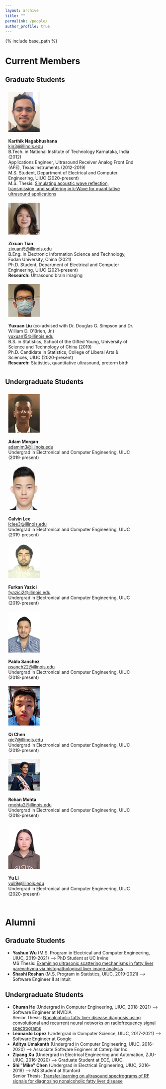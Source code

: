```yaml
---
layout: archive
title: ""
permalink: /people/
author_profile: true
---
```


{% include base_path %}

Current Members
======

## Graduate Students
<style>
.container {
  display: table;  #The container is needed to keep the column width consistent among rows.  
}

.row {
  width: 100%;
  height: 100%;
  display:table-row;
}
  
.column {
  float: left;
  padding: 10px;
}

.left {
  width: 20%;
  display: table-cell;
  vertical-align: middle;
}

.right {
  width: 80%;
  display: table-cell;
  vertical-align: middle;
}
  
@media screen and (max-width: 600px) {
  .column {
    width: 100%;
  }
  .left {
    width: 150px;
  }
}  
</style>

<div container>
<div class="row">
  <div class="column left">
    <div class="member__avatar">
      <img src="/images/img/students/Karthik Nagabhushana.jpg" align="left" class="member__avatar" alt="Karthik Nagabhushana">
    </div>
  </div>
  <div class="column right">  
    <div class="member profile">
      <strong>Karthik Nagabhushana</strong><br/>
      <a href="mailto:kjn3@illinois.edu">kjn3@illinois.edu</a><br>
      B.Tech. in National Institute of Technology Karnataka, India (2012)<br>
      Applications Engineer, Ultrasound Receiver Analog Front End (AFE), Texas Instruments (2012-2019)<br>
      M.S. Student, Department of Electrical and Computer Engineering, UIUC (2020-present)<br>
      M.S. Thesis: <a href = "pdf link">Simulating acoustic wave reflection, transmission, and scattering in k-Wave for quantitative ultrasound applications </a>  <br/>
    </div>
  </div>
</div>

<div class="row">
  <div class="column left">
    <div class="member__avatar">
      <img src="/images/img/students/Zixuan Tian.jpg" align="left" class="member__avatar" alt="Zixuan Tian"> 
    </div>
  </div>
  <div class="column right">
    <div class="member profile">
      <strong>Zixuan Tian</strong><br>
      <a href="mailto:zixuant5@illinois.edu">zixuant5@illinois.edu</a><br>
      B.Eng. in Electronic Information Science and Technology, Fudan University, China (2021)<br>
      Ph.D. Student, Department of Electrical and Computer Engineering, UIUC (2021-present)<br>
      <strong>Research:</strong> Ultrasound brain imaging<br>
    </div>
  </div>
</div>
    
<div class="row">
  <div class="column left">
    <div class="member__avatar">
      <img src="/images/img/students/Yuxuan Liu.jpg" align="left" class="member__avatar" alt="Yuxuan Liu"> 
    </div>
  </div>
  <div class="column right">
    <div class="member profile">
      <strong>Yuxuan Liu</strong> (co-advised with Dr. Douglas G. Simpson and Dr. William D. O'Brien, Jr.)<br>
      <a href="mailto:yuxuan15@illinois.edu">yuxuan15@illinois.edu</a><br>
      B.S. in Statistics, School of the Gifted Young, University of Science and Technology of China (2019)<br>
      Ph.D. Candidate in Statistics, College of Liberal Arts & Sciences, UIUC (2020-present)<br>
      <strong>Research:</strong> Statistics, quantitative ultrasound, preterm birth<br>
    </div>
  </div>
</div>
</div>

## Undergraduate Students
<div container>
<div class="row">
  <div class="column left">
    <div class="member__avatar">
      <img src="/images/img/students/Adam Morgan.jpg" align="left" class="member__avatar" alt="Adam Morgan"> 
    </div>
  </div>
  <div class="column right">
    <div class="member profile">
      <strong>Adam Morgan</strong><br>
      <a href="mailto:adamjm3@illinois.edu">adamjm3@illinois.edu</a><br>
      Undergrad in Electronical and Computer Engineering, UIUC (2019-present)       &nbsp;&nbsp;&nbsp;&nbsp;&nbsp;&nbsp;&nbsp;&nbsp;&nbsp;&nbsp;&nbsp;&nbsp;&nbsp;&nbsp;&nbsp;&nbsp;&nbsp;&nbsp;
      &nbsp;&nbsp;&nbsp;&nbsp;&nbsp;&nbsp;&nbsp;&nbsp;&nbsp;&nbsp;&nbsp;&nbsp;&nbsp;&nbsp;&nbsp;&nbsp;&nbsp;&nbsp;
      &nbsp;&nbsp;&nbsp;&nbsp;&nbsp;&nbsp;&nbsp;&nbsp;&nbsp;&nbsp;&nbsp;&nbsp;&nbsp;&nbsp;&nbsp;&nbsp;&nbsp;&nbsp;  <br>
    </div>
  </div>
</div>

<div class="row">
  <div class="column left">
    <div class="member__avatar">
      <img src="/images/img/students/Calvin Lee.jpg" align="left" class="member__avatar" alt="Calvin Lee"> 
    </div>
  </div>
  <div class="column right">
    <div class="member profile">
      <strong>Calvin Lee</strong><br>
      <a href="mailto:lclee3@illinois.edu">lclee3@illinois.edu</a><br>
      Undergrad in Electronical and Computer Engineering, UIUC (2019-present)   <br>
    </div>
  </div>
</div>

<div class="row">
  <div class="column left">
    <div class="member__avatar">
      <img src="/images/img/students/Furkan Yazici.jpg" align="left" class="member__avatar" alt="Furkan Yazici"> 
    </div>
  </div>
  <div class="column right">
    <div class="member profile">
      <strong>Furkan Yazici</strong><br>
      <a href="mailto:fyazici2@illinois.edu">fyazici2@illinois.edu</a><br>
      Undergrad in Electronical and Computer Engineering, UIUC (2019-present)       <br>
    </div>
  </div>
</div>
  
<div class="row">
  <div class="column left">
    <div class="member__avatar">
      <img src="/images/img/students/Pablo Sanchez.jpg" align="left" class="member__avatar" alt="Pablo Sanchez"> 
    </div>
  </div>
  <div class="column right">
    <div class="member profile">
      <strong>Pablo Sanchez</strong><br>
      <a href="mailto:psanch22@illinois.edu">psanch22@illinois.edu</a><br>
      Undergrad in Electronical and Computer Engineering, UIUC (2018-present)<br>
    </div>
  </div>
</div>

<div class="row">
  <div class="column left">
    <div class="member__avatar">
      <img src="/images/img/students/Qi Chen.jpg" align="left" class="member__avatar" alt="Qi Chen"> 
    </div>
  </div>
  <div class="column right">
    <div class="member profile">
      <strong>Qi Chen</strong><br>
      <a href="mailto:qic7@illinois.edu">qic7@illinois.edu</a><br>
      Undergrad in Electronical and Computer Engineering, UIUC (2019-present)   <br>
    </div>
  </div>
</div>

<div class="row">
  <div class="column left">
    <div class="member__avatar">
      <img src="/images/img/students/Rohan Mohta.jpg" align="left" class="member__avatar" alt="Rohan Mohta"> 
    </div>
  </div>
  <div class="column right">
    <div class="member profile">
      <strong>Rohan Mohta</strong><br>
      <a href="mailto:rmohta2@illinois.edu">rmohta2@illinois.edu</a><br>
      Undergrad in Electronical and Computer Engineering, UIUC (2018-present)       <br>
    </div>
  </div>
</div>

<div class="row">
  <div class="column left">
    <div class="member__avatar">
      <img src="/images/img/students/Yu Li.jpg" align="left" class="member__avatar" alt="Yu Li"> 
    </div>
  </div>
  <div class="column right">
    <div class="member profile">
      <strong>Yu Li</strong><br>
      <a href="mailto:yuli9@illinois.edu">yuli9@illinois.edu</a><br>
      Undergrad in Electronical and Computer Engineering, UIUC (2020-present)       <br>
    </div>
  </div>
</div>
</div>
<br>

Alumni
======
## Graduate Students
- **Yashuo Wu** (M.S. Program in Electrical and Computer Engineering, UIUC, 2019-2021) --> PhD Student at UC Irvine  <br>
  MS Thesis: <a href = "/pdfs/Wu_MS_Thesis_2021.pdf">Examining ultrasonic scattering mechanisms in fatty liver parenchyma via histopathological liver image analysis  </a>  
- **Shashi Roshan** (M.S. Program in Statistics, UIUC, 2019-2021) --> Software Engineer II at Intuit

## Undergraduate Students
- **Churan He** (Undergrad in Computer Engineering, UIUC, 2018-2021) --> Software Engineer at NVIDIA  <br>
  Senior Thesis: <a href = "pdf link">Nonalcoholic fatty liver disease diagnosis using convolutional and recurrent neural networks on radiofrequency signal spectrograms </a>  
- **Leonardo Lopez** (Undergrad in Computer Science, UIUC, 2017-2021) --> Software Engineer at Google <br>
- **Aditya Umakanth** (Undergrad in Computer Engineering, UIUC, 2016-2020) --> Associate Software Engineer at Caterpillar Inc. <br>
- **Ziyang Xu** (Undergrad in Electrical Engineering and Automation, ZJU-UIUC, 2016-2020) --> Graduate Student at ECE, UIUC. <br>
- **Shi "Mike" Chen** (Undergrad in Electrical Engineering, UIUC, 2016-2019) --> MS Student at Stanford  <br>
  Senior Thesis: <a href = "pdf link">Transfer learning on ultrasound spectrograms of RF signals for diagnosing nonalcoholic fatty liver disease </a>  
<br/>


